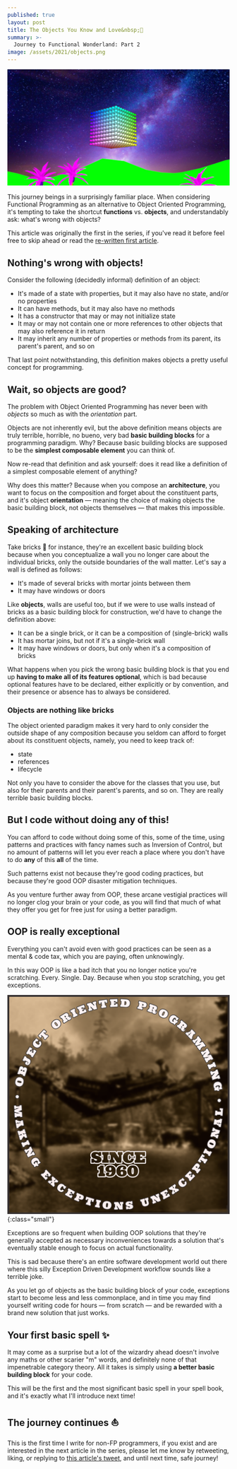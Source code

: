 ```yaml
---
published: true
layout: post
title: The Objects You Know and Love&nbsp;💟
summary: >-
  Journey to Functional Wonderland: Part 2
image: /assets/2021/objects.png
---
```


![splash](/assets/2021/objects.png)

This journey beings in a surprisingly familiar place. When considering Functional Programming as an alternative to Object Oriented Programming, it's tempting to take the shortcut **functions** vs. **objects**, and understandably ask: what's wrong with objects?

<div class="message">
  This article was originally the first in the series, if you've read it before feel free to skip ahead or read the <a href="/fun/2021/02/16/journey-to-functional-wonderland/">re-written first article</a>.
</div>

## Nothing's wrong with objects!

Consider the following (decidedly informal) definition of an object:

- It's made of a state with properties, but it may also have no state, and/or no properties
- It can have methods, but it may also have no methods
- It has a constructor that may or may not initialize state
- It may or may not contain one or more references to other objects that may also reference it in return
- It may inherit any number of properties or methods from its parent, its parent's parent, and so on

That last point notwithstanding, this definition makes objects a pretty useful concept for programming.

## Wait, so objects are good?

The problem with Object Oriented Programming has never been with *objects* so much as with the *orientation* part.

Objects are not inherently evil, but the above definition means objects are truly terrible, horrible, no bueno, very bad **basic building blocks** for a programming paradigm. Why? Because basic building blocks are supposed to be the **simplest composable element** you can think of.

Now re-read that definition and ask yourself: does it read like a definition of a simplest composable element of anything?

Why does this matter? Because when you compose an **architecture**, you want to focus on the composition and forget about the constituent parts, and it's object **orientation** — meaning the choice of making objects the basic building block, not objects themselves — that makes this impossible.

## Speaking of architecture

Take bricks 🧱 for instance, they're an excellent basic building block because when you conceptualize a wall you no longer care about the individual bricks, only the outside boundaries of the wall matter. Let's say a wall is defined as follows:

- It's made of several bricks with mortar joints between them
- It may have windows or doors

Like **objects**, walls are useful too, but if we were to use walls instead of bricks as a basic building block for construction, we'd have to change the definition above:

- It can be a single brick, or it can be a composition of (single-brick) walls
- It has mortar joins, but not if it's a single-brick wall
- It may have windows or doors, but only when it's a composition of bricks

What happens when you pick the wrong basic building block is that you end up **having to make all of its features optional**, which is bad because optional features have to be declared, either explicitly or by convention, and their presence or absence has to always be considered.

### Objects are nothing like bricks

The object oriented paradigm makes it very hard to only consider the outside shape of any composition because you seldom can afford to forget about its constituent objects, namely, you need to keep track of:

- state
- references
- lifecycle

Not only you have to consider the above for the classes that you use, but also for their parents and their parent's parents, and so on. They are really terrible basic building blocks.

## But I code without doing any of this!

You can afford to code without doing some of this, some of the time, using patterns and practices with fancy names such as Inversion of Control, but no amount of patterns will let you ever reach a place where you don't have to do **any** of this **all** of the time.

Such patterns exist not because they're good coding practices, but because they're good OOP disaster mitigation techniques.

As you venture further away from OOP, these arcane vestigial practices will no longer clog your brain or your code, as you will find that much of what they offer you get for free just for using a better paradigm.

## OOP is really exceptional

Everything you can't avoid even with good practices can be seen as a mental & code tax, which you are paying, often unknowingly.

In this way OOP is like a bad itch that you no longer notice you're scratching. Every. Single. Day. Because when you stop scratching, you get exceptions.

![oop](/assets/2021/oop.png){:class="small"}

Exceptions are so frequent when building OOP solutions that they're generally accepted as necessary inconveniences towards a solution that's eventually stable enough to focus on actual functionality.

This is sad because there's an entire software development world out there where this silly Exception Driven Development workflow sounds like a terrible joke.

As you let go of objects as the basic building block of your code, exceptions start to become less and less commonplace, and in time you may find yourself writing code for hours — from scratch — and be rewarded with a brand new solution that just works.

## Your first basic spell ✨

It may come as a surprise but a lot of the wizardry ahead doesn't involve any maths or other scarier "m" words, and definitely none of that impenetrable category theory. All it takes is simply using **a better basic building block** for your code.

This will be the first and the most significant basic spell in your spell book, and it's exactly what I'll introduce next time!

## The journey continues ⛵

This is the first time I write for non-FP programmers, if you exist and are interested in the next article in the series, please let me know by retweeting, liking, or replying to [this article's tweet](https://twitter.com/luwvis/status/1367424178379440129), and until next time, safe journey!